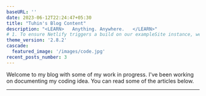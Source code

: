 ```yaml
---
baseURL: ''
date: 2023-06-12T22:24:47+05:30
title: "Tuhin's Blog Content"
description: "<LEARN>   Anything. Anywhere.   </LEARN>"
# 1. To ensure Netlify triggers a build on our exampleSite instance, we need to change a file in the exampleSite directory.
theme_version: '2.8.2'
cascade:
  featured_image: '/images/code.jpg'
recent_posts_number: 3
---
```


Welcome to my blog with some of my work in progress. I've been working on documenting my coding idea. You can read some of the articles below.

---